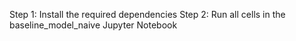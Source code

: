 Step 1: Install the required dependencies
Step 2: Run all cells in the baseline_model_naive Jupyter Notebook
